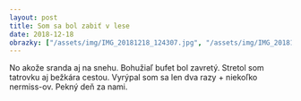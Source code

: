 ```yaml
---
layout: post
title: Som sa bol zabiť v lese
date: 2018-12-18
obrazky: ["/assets/img/IMG_20181218_124307.jpg", "/assets/img/IMG_20181218_142240.jpg", "/assets/img/1545135285433.jpeg", "/assets/img/1545138332766.jpeg", "/assets/img/1545140047148.jpeg", "/assets/img/1545140097488.jpeg"]
---
```

No akože sranda aj na snehu. Bohužiaľ bufet bol zavretý. Stretol som tatrovku aj bežkára cestou. Vyrýpal som sa len dva razy + niekoľko nermiss-ov. Pekný deň za nami.